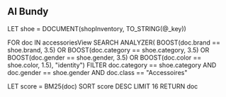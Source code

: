 ## Al Bundy

LET shoe = 
DOCUMENT(shopInventory, TO_STRING(@_key))

FOR doc IN accessoriesView
SEARCH ANALYZER(
    BOOST(doc.brand == shoe.brand, 3.5) OR
    BOOST(doc.category == shoe.category, 3.5) OR 
    BOOST(doc.gender == shoe.gender, 3.5) OR 
    BOOST(doc.color == shoe.color, 1.5), "identity")
 FILTER doc.category == shoe.category AND 
        doc.gender == shoe.gender AND
        doc.class == "Accessoires"

  LET score = BM25(doc)
  SORT score DESC
  LIMIT 16
  RETURN doc